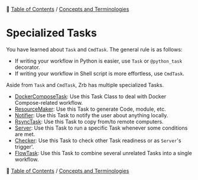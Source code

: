 🔖 [Table of Contents](../../README.md) / [Concepts and Terminologies](../README.md)

# Specialized Tasks

You have learned about `Task` and `CmdTask`. The general rule is as follows:

- If writing your workflow in Python is easier, use `Task` or `@python_task` decorator.
- If writing your workflow in Shell script is more effortless, use `CmdTask`.

Aside from `Task` and `CmdTask`, Zrb has multiple specialized Tasks.


- [DockerComposeTask](docker-compose-task.md): Use this Task Class to deal with Docker Compose-related workflow.
- [ResourceMaker](resource-maker.md): Use this Task to generate Code, module, etc.
- [Notifier](notifider.md): Use this Task to notify the user about anything locally.
- [RsyncTask](rsync-task.md): Use this Task to copy from/to remote computers.
- [Server](server.md): Use this Task to run a specific Task whenever some conditions are met.
- [Checker](checker.md): Use this Task to check other Task readiness or as `Server`'s trigger'.
- [FlowTask](flow-task.md): Use this Task to combine several unrelated Tasks into a single workflow.

🔖 [Table of Contents](../../README.md) / [Concepts and Terminologies](../README.md)
